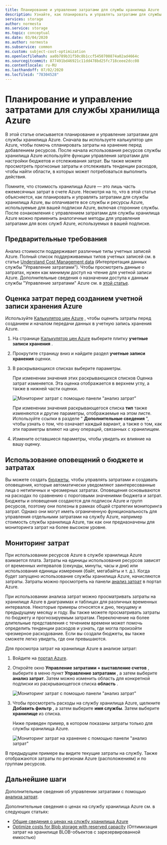 ```yaml
---
title: Планирование и управление затратами для службы хранилища Azure
description: Узнайте, как планировать и управлять затратами для службы хранилища Azure с помощью анализа затрат в портал Azure.
services: storage
author: normesta
ms.service: storage
ms.topic: conceptual
ms.date: 03/04/2020
ms.author: normesta
ms.subservice: common
ms.custom: subject-cost-optimization
ms.openlocfilehash: aa0b789b31f50c8b1ccf5450700874a02ad4664c
ms.sourcegitcommit: 877491bd46921c11dd478bd25fc718ceee2dcc08
ms.contentlocale: ru-RU
ms.lasthandoff: 07/02/2020
ms.locfileid: "78304528"
---
```

# <a name="plan-and-manage-costs-for-azure-storage"></a>Планирование и управление затратами для службы хранилища Azure

В этой статье описывается планирование и управление затратами для службы хранилища Azure. Сначала вы используете калькулятор цен Azure, чтобы помочь спланировать затраты на хранение перед добавлением ресурсов. После начала использования ресурсов службы хранилища Azure используйте функции управления затратами для настройки бюджетов и отслеживания затрат. Вы также можете просмотреть прогнозные затраты и отслеживать тенденции расходов, чтобы найти области, в которых может потребоваться выполнить действия.

Помните, что стоимость хранилища Azure — это лишь часть ежемесячных затрат в счете Azure. Несмотря на то, что в этой статье объясняется, как планировать и управлять затратами для службы хранилища Azure, вы оплачиваете все службы и ресурсы Azure, используемые для вашей подписки Azure, включая сторонние службы. После ознакомления с управлением затратами для службы хранилища Azure можно применить аналогичные методы для управления затратами для всех служб Azure, используемых в вашей подписке.

## <a name="prerequisites"></a>Предварительные требования

Анализ стоимости поддерживает различные типы учетных записей Azure. Полный список поддерживаемых типов учетных записей см. в статье [Understand Cost Management data](../../cost-management-billing/costs/understand-cost-mgt-data.md) (Интерпретация данных службы "Управление затратами"). Чтобы просмотреть данные о затратах, нужен как минимум доступ на чтение для учетной записи Azure. Дополнительные сведения о назначении доступа к данным службы "Управление затратами" Azure см. в [этой статье](../../cost-management-billing/costs/assign-access-acm-data.md).

## <a name="estimate-costs-before-creating-an-azure-storage-account"></a>Оценка затрат перед созданием учетной записи хранения Azure

Используйте [Калькулятор цен Azure](https://azure.microsoft.com/pricing/calculator/) , чтобы оценить затраты перед созданием и началом передачи данных в учетную запись хранения Azure.

1. На странице [Калькулятор цен Azure](https://azure.microsoft.com/pricing/calculator/) выберите плитку **учетные записи хранения** .

2. Прокрутите страницу вниз и найдите раздел **учетные записи хранения** оценки.

3. В раскрывающихся списках выберите параметры. 

   При изменении значения этих раскрывающихся списков Оценка затрат изменяется. Эта оценка отображается в верхнем углу, а также в нижней части оценки. 
    
   ![Мониторинг затрат с помощью панели "анализ затрат"](media/storage-plan-manage-costs/price-calculator-storage-type.png)

   При изменении значения раскрывающегося списка **тип** также изменяются и другие параметры, отображаемые на этом листе. Используйте ссылки в разделе " **Дополнительные сведения** ", чтобы узнать о том, что означает каждый вариант, а также о том, как эти параметры влияют на цену операций, связанных с хранилищем. 

4. Измените оставшиеся параметры, чтобы увидеть их влияние на вашу оценку.

## <a name="use-budgets-and-cost-alerts"></a>Использование оповещений о бюджете и затратах

Вы можете создать [бюджеты](../../cost-management-billing/costs/tutorial-acm-create-budgets.md), чтобы управлять затратами и создавать оповещения, которые автоматически уведомляют заинтересованные лица о нетипичных и чрезмерных затратах. Оповещения основываются на расходах по сравнению с пороговыми значениями бюджета и затрат. Бюджеты и оповещения создаются для подписок Azure и групп ресурсов, поэтому они полезны в рамках общей стратегии мониторинга затрат. Однако они могут иметь ограниченную функциональность для управления отдельными затратами на службу Azure, например стоимость службы хранилища Azure, так как они предназначены для мониторинга затрат на более высоком уровне.

## <a name="monitor-costs"></a>Мониторинг затрат

При использовании ресурсов Azure в службе хранилища Azure взимается плата. Затраты на единицы использования ресурсов зависят от временных интервалов (секунды, минуты, часы и дни) или использования единицы измерения (байт, мегабайты и т. д.). Когда будет запущено использование службы хранилища Azure, начисляются затраты. Затраты можно просмотреть на панели [анализ затрат](../../cost-management-billing/costs/quick-acm-cost-analysis.md) в портал Azure.

При использовании анализа затрат можно просматривать затраты на хранилище Azure в диаграммах и таблицах для различных временных интервалов. Некоторые примеры относятся к дню, текущему и предыдущему месяцу и году. Вы также можете просматривать затраты по бюджету и прогнозируемым затратам. Переключение на более длительные представления с течением времени может помочь определить тенденции расходов и узнать, где могла произойти чрезмерное расходование. Если вы создали бюджеты, вы также сможете легко увидеть, где они превышаются.

Для просмотра затрат на хранилище Azure в анализе затрат:

1. Войдите на [портал Azure](https://portal.azure.com).

2. Откройте окно **Управление затратами + выставление счетов** , выберите в меню пункт **Управление затратами** , а затем выберите **анализ затрат**. Затем можно изменить область для конкретной подписки из раскрывающегося списка **область** .

   ![Мониторинг затрат с помощью панели "анализ затрат"](./media/storage-plan-manage-costs/cost-analysis-pane.png)

4. Чтобы просмотреть расходы на службу хранилища Azure, щелкните **Добавить фильтр** , а затем выберите **имя службы**. Затем выберите **хранилище** из списка. 

   Ниже приведен пример, в котором показаны затраты только для службы хранилища Azure.

   ![Мониторинг затрат на хранение с помощью панели "анализ затрат"](./media/storage-plan-manage-costs/cost-analysis-pane-storage.png)

В предыдущем примере вы видите текущие затраты на службу. Также отображаются затраты по регионам Azure (расположениям) и по группам ресурсов.  

## <a name="next-steps"></a>Дальнейшие шаги

Дополнительные сведения об управлении затратами с помощью [анализа затрат](../../cost-management-billing/costs/quick-acm-cost-analysis.md).

Дополнительные сведения о ценах на службу хранилища Azure см. в следующих статьях:

- [Общие сведения о ценах на службу хранилища Azure](https://azure.microsoft.com/pricing/details/storage/)
- [Optimize costs for Blob storage with reserved capacity](../blobs/storage-blob-reserved-capacity.md) (Оптимизация затрат на хранилище BLOB-объектов с зарезервированной емкостью)
